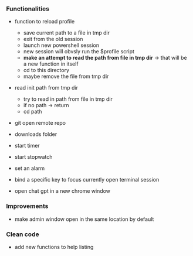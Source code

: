 ### Functionalities
- function to reload profile
    - save current path to a file in tmp dir
    - exit from the old session
    - launch new powershell session
    - new session will obvsly run the $profile script
    - **make an attempt to read the path from file in tmp dir** -> that will be a new function in itself
    - cd to this directory
    - maybe remove the file from tmp dir

- read init path from tmp dir
    - try to read in path from file in tmp dir
    - if no path -> return
    - cd path

- git open remote repo

- downloads folder

- start timer
- start stopwatch
- set an alarm

- bind a specific key to focus currently open terminal session

- open chat gpt in a new chrome window

### Improvements
- make admin window open in the same location by default

### Clean code

- add new functions to help listing
